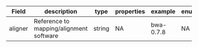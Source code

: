 |Field | description | type | properties | example | enum|
| ---| ---| ---| ---| ---| --- |
| aligner | Reference to mapping/alignment software | string | NA | bwa-0.7.8 | NA|

